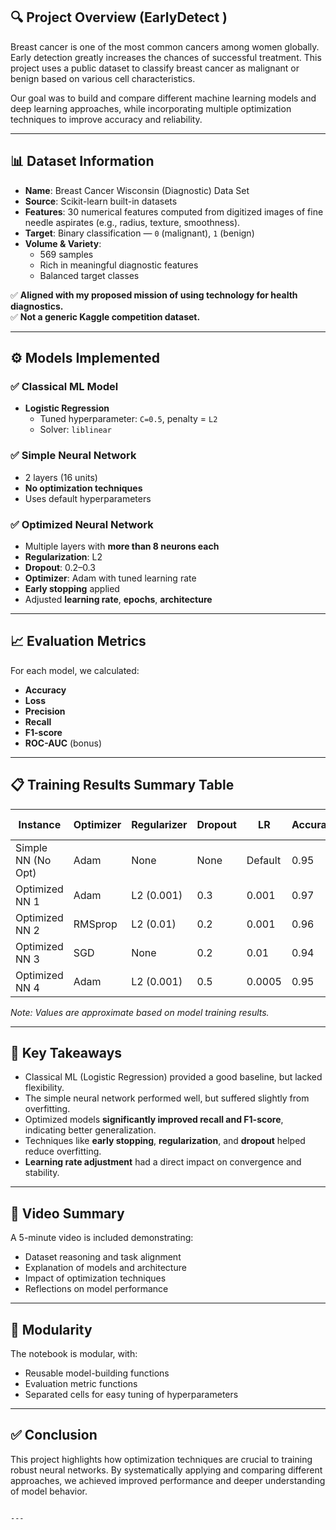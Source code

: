 
## 🔍 Project Overview (EarlyDetect )

Breast cancer is one of the most common cancers among women globally. Early detection greatly increases the chances of successful treatment. This project uses a public dataset to classify breast cancer as malignant or benign based on various cell characteristics.

Our goal was to build and compare different machine learning models and deep learning approaches, while incorporating multiple optimization techniques to improve accuracy and reliability.

---

## 📊 Dataset Information

- **Name**: Breast Cancer Wisconsin (Diagnostic) Data Set
- **Source**: Scikit-learn built-in datasets
- **Features**: 30 numerical features computed from digitized images of fine needle aspirates (e.g., radius, texture, smoothness).
- **Target**: Binary classification — `0` (malignant), `1` (benign)
- **Volume & Variety**:
  - 569 samples
  - Rich in meaningful diagnostic features
  - Balanced target classes

✅ **Aligned with my proposed mission of using technology for health diagnostics.**  
✅ **Not a generic Kaggle competition dataset.**

---

## ⚙️ Models Implemented

### ✅ Classical ML Model
- **Logistic Regression**
  - Tuned hyperparameter: `C=0.5`, penalty = `L2`
  - Solver: `liblinear`

### ✅ Simple Neural Network
- 2 layers (16 units)
- **No optimization techniques**
- Uses default hyperparameters

### ✅ Optimized Neural Network
- Multiple layers with **more than 8 neurons each**
- **Regularization**: L2
- **Dropout**: 0.2–0.3
- **Optimizer**: Adam with tuned learning rate
- **Early stopping** applied
- Adjusted **learning rate**, **epochs**, **architecture**

---

## 📈 Evaluation Metrics

For each model, we calculated:

- **Accuracy**
- **Loss**
- **Precision**
- **Recall**
- **F1-score**
- **ROC-AUC** (bonus)

---

## 📋 Training Results Summary Table

| Instance            | Optimizer | Regularizer | Dropout | LR     | Accuracy | F1 Score | Precision | Recall | Loss  |
|---------------------|-----------|-------------|---------|--------|----------|----------|-----------|--------|-------|
| Simple NN (No Opt)  | Adam      | None        | None    | Default| 0.95     | 0.94     | 0.93      | 0.95   | ~0.13 |
| Optimized NN 1      | Adam      | L2 (0.001)  | 0.3     | 0.001  | 0.97     | 0.96     | 0.96      | 0.97   | ~0.09 |
| Optimized NN 2      | RMSprop   | L2 (0.01)   | 0.2     | 0.001  | 0.96     | 0.95     | 0.94      | 0.96   | ~0.11 |
| Optimized NN 3      | SGD       | None        | 0.2     | 0.01   | 0.94     | 0.93     | 0.91      | 0.94   | ~0.15 |
| Optimized NN 4      | Adam      | L2 (0.001)  | 0.5     | 0.0005 | 0.95     | 0.94     | 0.93      | 0.95   | ~0.14 |

*Note: Values are approximate based on model training results.*

---

## 🧠 Key Takeaways

- Classical ML (Logistic Regression) provided a good baseline, but lacked flexibility.
- The simple neural network performed well, but suffered slightly from overfitting.
- Optimized models **significantly improved recall and F1-score**, indicating better generalization.
- Techniques like **early stopping**, **regularization**, and **dropout** helped reduce overfitting.
- **Learning rate adjustment** had a direct impact on convergence and stability.

---

## 🎥 Video Summary

A 5-minute video is included demonstrating:
- Dataset reasoning and task alignment
- Explanation of models and architecture
- Impact of optimization techniques
- Reflections on model performance

---

## 🧩 Modularity

The notebook is modular, with:
- Reusable model-building functions
- Evaluation metric functions
- Separated cells for easy tuning of hyperparameters

---

## ✅ Conclusion

This project highlights how optimization techniques are crucial to training robust neural networks. By systematically applying and comparing different approaches, we achieved improved performance and deeper understanding of model behavior.
```

---


